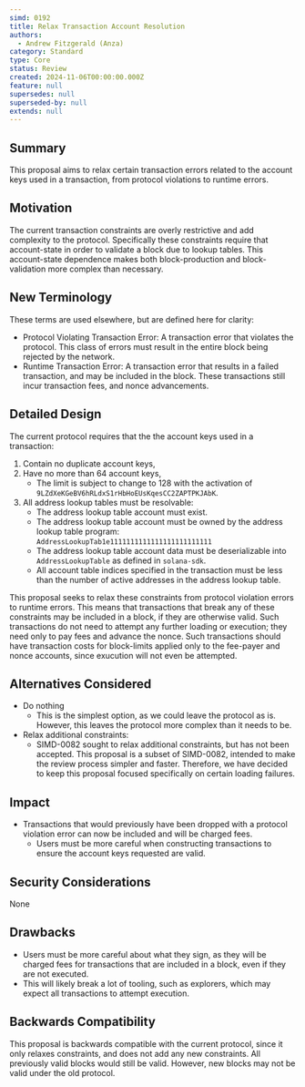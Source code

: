 ```yaml
---
simd: 0192
title: Relax Transaction Account Resolution
authors:
  - Andrew Fitzgerald (Anza)
category: Standard
type: Core
status: Review
created: 2024-11-06T00:00:00.000Z
feature: null
supersedes: null
superseded-by: null
extends: null
---
```


## Summary

This proposal aims to relax certain transaction errors related to the account
keys used in  a transaction, from protocol violations to runtime errors.

## Motivation

The current transaction constraints are overly restrictive and add complexity
to the protocol. Specifically these constraints require that account-state
in order to validate a block due to lookup tables. This account-state
dependence makes both block-production and block-validation more complex than
necessary.

## New Terminology

These terms are used elsewhere, but are defined here for clarity:

- Protocol Violating Transaction Error: A transaction error that violates the
  protocol. This class of errors must result in the entire block being rejected
  by the network.
- Runtime Transaction Error: A transaction error that results in a failed
  transaction, and may be included in the block. These transactions still
  incur transaction fees, and nonce advancements.

## Detailed Design

The current protocol requires that the the account keys used in a transaction:

1. Contain no duplicate account keys,
2. Have no more than 64 account keys,
    - The limit is subject to change to 128 with the activation of
      `9LZdXeKGeBV6hRLdxS1rHbHoEUsKqesCC2ZAPTPKJAbK`.
3. All address lookup tables must be resolvable:
    - The address lookup table account must exist.
    - The address lookup table account must be owned by the address lookup
      table program: `AddressLookupTab1e1111111111111111111111111`
    - The address lookup table account data must be deserializable into
      `AddressLookupTable` as defined in `solana-sdk`.
    - All account table indices specified in the transaction must be less than
      the number of active addresses in the address lookup table.

This proposal seeks to relax these constraints from protocol violation errors
to runtime errors.
This means that transactions that break any of these constraints may be
included in a block, if they are otherwise valid.
Such transactions do not need to attempt any further loading or execution; they
need only to pay fees and advance the nonce.
Such transactions should have transaction costs for block-limits applied only
to the fee-payer and nonce accounts, since exucution will not even be
attempted.

## Alternatives Considered

- Do nothing
  - This is the simplest option, as we could leave the protocol as is.
  However, this leaves the protocol more complex than it needs to be.
- Relax additional constraints:
  - SIMD-0082 sought to relax additional constraints, but has not been
    accepted. This proposal is a subset of SIMD-0082, intended to make the
    review process simpler and faster. Therefore, we have decided to keep
    this proposal focused specifically on certain loading failures.

## Impact

- Transactions that would previously have been dropped with a protocol
  violation error can now be included and will be charged fees.
  - Users must be more careful when constructing transactions to ensure the
    account keys requested are valid.

## Security Considerations

None

## Drawbacks

- Users must be more careful about what they sign, as they will be charged fees
  for transactions that are included in a block, even if they are not executed.
- This will likely break a lot of tooling, such as explorers, which may expect
  all transactions to attempt execution.

## Backwards Compatibility

This proposal is backwards compatible with the current protocol, since it only
relaxes constraints, and does not add any new constraints. All previously valid
blocks would still be valid. However, new blocks may not be valid under the old
protocol.
